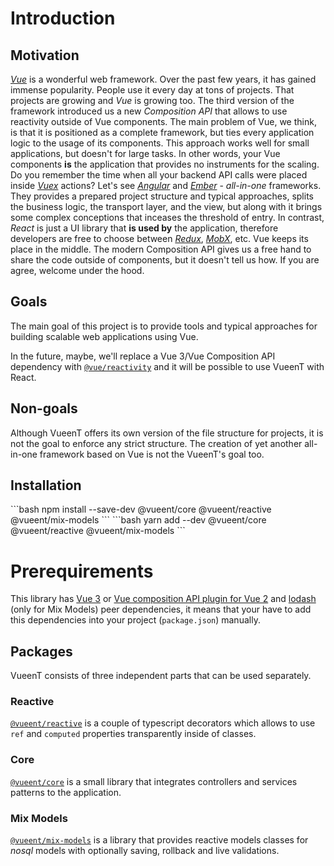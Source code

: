 # Introduction

## Motivation

[_Vue_](https://vuejs.org/) is a wonderful web framework. Over the past few years, it has gained immense popularity. People use it every day at tons of projects. That projects are growing and _Vue_ is growing too. The third version of the framework introduced us a new _Composition API_ that allows to use reactivity outside of Vue components. The main problem of Vue, we think, is that it is positioned as a complete framework, but ties every application logic to the usage of its components. This approach works well for small applications, but doesn't for large tasks. In other words, your Vue components **is** the application that provides no instruments for the scaling. Do you remember the time when all your backend API calls were placed inside [_Vuex_](https://vuex.vuejs.org/) actions? Let's see [_Angular_](https://angular.io/) and [_Ember_](https://emberjs.com/) - _all-in-one_ frameworks. They provides a prepared project structure and typical approaches, splits the business logic, the transport layer, and the view, but along with it brings some complex conceptions that inceases the threshold of entry. In contrast, _React_ is just a UI library that **is used by** the application, therefore developers are free to choose between [_Redux_](https://redux.js.org/), [_MobX_](https://mobx.js.org/), etc. Vue keeps its place in the middle. The modern Composition API gives us a free hand to share the code outside of components, but it doesn't tell us how. If you are agree, welcome under the hood.

## Goals

The main goal of this project is to provide tools and typical approaches for building scalable web applications using Vue.

In the future, maybe, we'll replace a Vue 3/Vue Composition API dependency with [`@vue/reactivity`](https://www.npmjs.com/package/@vue/reactivity) and it will be possible to use VueenT with React.

## Non-goals

Although VueenT offers its own version of the file structure for projects, it is not the goal to enforce any strict structure. The creation of yet another all-in-one framework based on Vue is not the VueenT's goal too.

## Installation

<code-group>
<code-block title="NPM" active>
```bash
npm install --save-dev @vueent/core @vueent/reactive @vueent/mix-models
```
</code-block>

<code-block title="YARN">
```bash
yarn add --dev @vueent/core @vueent/reactive @vueent/mix-models
```
</code-block>
</code-group>

# Prerequirements

This library has [Vue 3](https://v3.vuejs.org/guide/introduction.html) or [Vue composition API plugin for Vue 2](https://github.com/vuejs/composition-api) and [lodash](https://lodash.com/) (only for Mix Models) peer dependencies, it means that your have to add this dependencies into your project (`package.json`) manually.

## Packages

VueenT consists of three independent parts that can be used separately.

### Reactive

[`@vueent/reactive`](./reactive) is a couple of typescript decorators which allows to use `ref` and `computed` properties transparently inside of classes.

### Core

[`@vueent/core`](./core) is a small library that integrates controllers and services patterns to the application.

### Mix Models

[`@vueent/mix-models`](./mix-models) is a library that provides reactive models classes for _nosql_ models with optionally saving, rollback and live validations.
